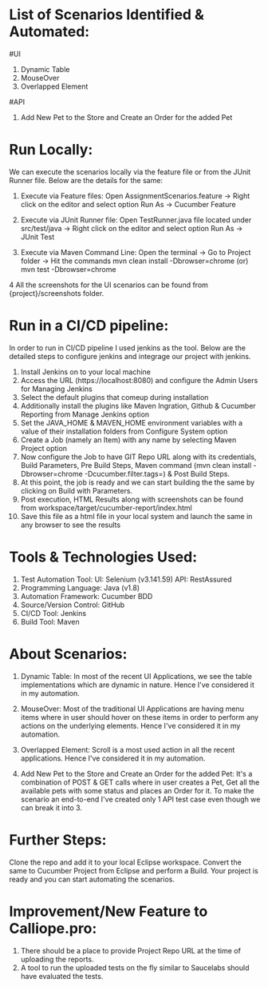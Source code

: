 # List of Scenarios Identified & Automated:
#UI
1. Dynamic Table
2. MouseOver
3. Overlapped Element

#API
1. Add New Pet to the Store and Create an Order for the added Pet

# Run Locally:
We can execute the scenarios locally via the feature file or from the JUnit Runner file. Below are the details for the same:

1. Execute via Feature files: Open AssignmentScenarios.feature -> Right click on the editor and select option Run As -> Cucumber Feature

2. Execute via JUnit Runner file: Open TestRunner.java file located under src/test/java -> Right click on the editor and select option Run As -> JUnit Test

3. Execute via Maven Command Line: Open the terminal -> Go to Project folder -> Hit the commands mvn clean install -Dbrowser=chrome (or) mvn test -Dbrowser=chrome

4 All the screenshots for the UI scenarios can be found from {project}/screenshots folder.

# Run in a CI/CD pipeline:
In order to run in CI/CD pipeline I used jenkins as the tool. Below are the detailed steps to configure jenkins and integrage our project with jenkins.
1. Install Jenkins on to your local machine
2. Access the URL (https://localhost:8080) and configure the Admin Users for Managing Jenkins
3. Select the default plugins that comeup during installation
4. Additionally install the plugins like Maven Ingration, Github & Cucumber Reporting from Manage Jenkins option
5. Set the JAVA_HOME & MAVEN_HOME environment variables with a value of their installation folders from Configure System option
6. Create a Job (namely an Item) with any name by selecting Maven Project option
7. Now configure the Job to have GIT Repo URL along with its credentials, Build Parameters, Pre Build Steps, Maven command (mvn clean install -Dbrowser=chrome -Dcucumber.filter.tags=) & Post Build Steps.
8. At this point, the job is ready and we can start building the the same by clicking on Build with Parameters.
9. Post execution, HTML Results along with screenshots can be found from workspace/target/cucumber-report/index.html
10. Save this file as a html file in your local system and launch the same in any browser to see the results

# Tools & Technologies Used:
1. Test Automation Tool: 
	UI: Selenium (v3.141.59)
	API: RestAssured
2. Programming Language: Java (v1.8)
3. Automation Framework: Cucumber BDD
4. Source/Version Control: GitHub
5. CI/CD Tool: Jenkins
6. Build Tool: Maven

# About Scenarios:
1. Dynamic Table: In most of the recent UI Applications, we see the table implementations which are dynamic in nature. Hence I've considered it in my automation.

2. MouseOver: Most of the traditional UI Applications are having menu items where in user should hover on these items in order to perform any actions on the underlying elements. Hence I've considered it in my automation.

3. Overlapped Element: Scroll is a most used action in all the recent applications. Hence I've considered it in my automation.

4. Add New Pet to the Store and Create an Order for the added Pet: It's a combination of POST & GET calls where in user creates a Pet, Get all the available pets with some status and places an Order for it. To make the scenario an end-to-end I've created only 1 API test case even though we can break it into 3.

# Further Steps:
Clone the repo and add it to your local Eclipse workspace. Convert the same to Cucumber Project from Eclipse and perform a Build. Your project is ready and you can start automating the scenarios.

# Improvement/New Feature to Calliope.pro:
1. There should be a place to provide Project Repo URL at the time of uploading the reports.
2. A tool to run the uploaded tests on the fly similar to Saucelabs should have evaluated the tests.
